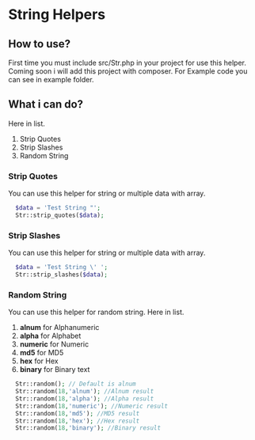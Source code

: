 # String Helpers
## How to use?
First time you must include src/Str.php in your project for use this helper. Coming soon i will add this project with composer. For Example code you can see in example folder.
## What i can do?
Here in list.
1. Strip Quotes
2. Strip Slashes
3. Random String
### Strip Quotes
You can use this helper for string or multiple data with array.
```php
  $data = 'Test String "';
  Str::strip_quotes($data);
```
### Strip Slashes
You can use this helper for string or multiple data with array.
```php
  $data = 'Test String \' ';
  Str::strip_slashes($data);
```
### Random String
You can use this helper for random string.
Here in list.
1. **alnum** for Alphanumeric
2. **alpha** for Alphabet
3. **numeric** for Numeric
4. **md5** for MD5
5. **hex** for Hex
6. **binary** for Binary text

```php
  Str::random(); // Default is alnum
  Str::random(18,'alnum'); //Alnum result
  Str::random(18,'alpha'); //Alpha result
  Str::random(18,'numeric'); //Numeric result
  Str::random(18,'md5'); //MD5 result
  Str::random(18,'hex'); //Hex result
  Str::random(18,'binary'); //Binary result
```

